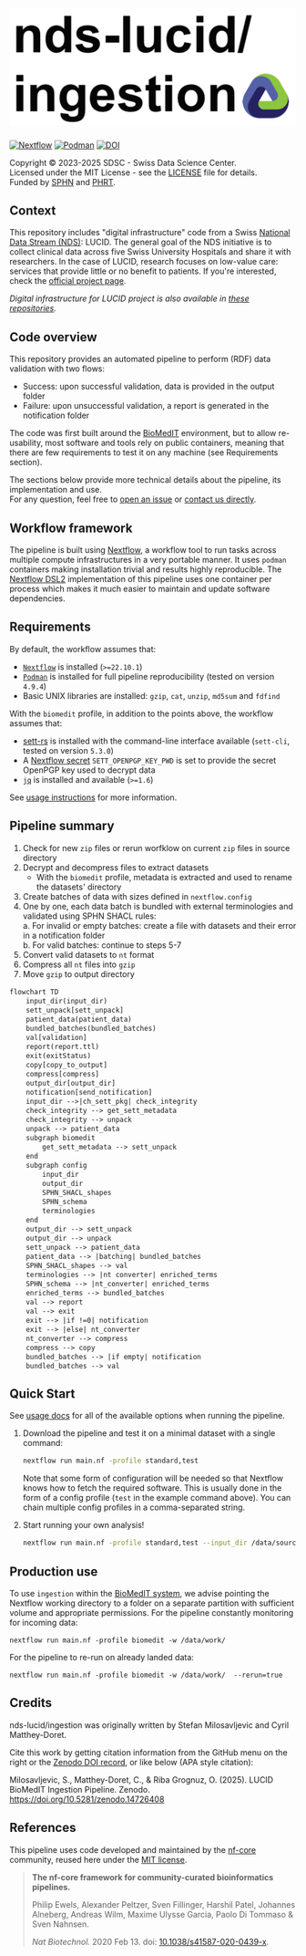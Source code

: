 # ![ingestion](docs/images/sdsc-ingestion_logo.png)

[![Nextflow](https://img.shields.io/badge/nextflow-%E2%89%A522.10.1-blue.svg)](https://www.nextflow.io/)
[![Podman](https://img.shields.io/badge/podman-%20-blue)](https://podman.io/)
[![DOI](https://zenodo.org/badge/881300852.svg)](https://doi.org/10.5281/zenodo.14726408)

Copyright © 2023-2025 SDSC - Swiss Data Science Center.  
Licensed under the MIT License - see the [LICENSE](https://raw.githubusercontent.com/sdsc-ordes/nds-lucid-ingestion/refs/heads/main/LICENSE) file for details.  
Funded by [SPHN](https://sphn.ch/) and [PHRT](https://www.sfa-phrt.ch/).

## Context

This repository includes "digital infrastructure" code from a Swiss [National Data Stream (NDS)](https://sphn.ch/services/funding_old/nds/): LUCID. The general goal of the NDS initiative is to collect clinical data across five Swiss University Hospitals and share it with researchers. In the case of LUCID, research focuses on low-value care: services that provide little or no benefit to patients. If you're interested, check the [official project page](https://sphn.ch/network/projects/project-page_nds_lucid/).  
  
*Digital infrastructure for LUCID project is also available in [these repositories](https://github.com/orgs/sdsc-ordes/repositories?q=nds-lucid).* 

## Code overview

This repository provides an automated pipeline to perform (RDF) data validation with two flows:

  - Success: upon successful validation, data is provided in the output folder
  - Failure: upon unsuccessful validation, a report is generated in the notification folder

The code was first built around the [BioMedIT](https://www.biomedit.ch/) environment, but to allow re-usability, most software and tools rely on public containers, meaning that there are few requirements to test it on any machine (see Requirements section).

The sections below provide more technical details about the pipeline, its implementation and use.  
For any question, feel free to [open an issue](https://github.com/sdsc-ordes/nds-lucid-ingestion/issues) or [contact us directly](https://www.datascience.ch/contact).

## Workflow framework

The pipeline is built using [Nextflow](https://www.nextflow.io), a workflow tool to run tasks across multiple compute infrastructures in a very portable manner. It uses `podman` containers making installation trivial and results highly reproducible. The [Nextflow DSL2](https://www.nextflow.io/docs/latest/dsl2.html) implementation of this pipeline uses one container per process which makes it much easier to maintain and update software dependencies.

## Requirements

By default, the workflow assumes that:
* [`Nextflow`](https://www.nextflow.io/docs/latest/getstarted.html#installation) is installed (`>=22.10.1`)
* [`Podman`](https://podman.io/) is installed for full pipeline reproducibility (tested on version `4.9.4`)
* Basic UNIX libraries are installed: `gzip`, `cat`, `unzip`, `md5sum` and `fdfind`
  
With the `biomedit` profile, in addition to the points above, the workflow assumes that:
* [sett-rs](https://gitlab.com/biomedit/sett-rs) is installed with the command-line interface available (`sett-cli`, tested on version `5.3.0`)
* A [Nextflow secret](https://www.nextflow.io/docs/latest/secrets.html) `SETT_OPENPGP_KEY_PWD` is set to provide the secret OpenPGP key used to decrypt data
* [`jq`](https://jqlang.github.io/jq/) is installed and available (`>=1.6`)

See [usage instructions](docs/usage.md) for more information.


## Pipeline summary


1. Check for new `zip` files or rerun worfklow on current `zip` files in source directory
2. Decrypt and decompress files to extract datasets
    - With the `biomedit` profile, metadata is extracted and used to rename the datasets' directory
3. Create batches of data with sizes defined in `nextflow.config`
4. One by one, each data batch is bundled with external terminologies and validated using SPHN SHACL rules:  
   a. For invalid or empty batches: create a file with datasets and their error in a notification folder  
   b. For valid batches: continue to steps 5-7
5. Convert valid datasets to `nt` format
6. Compress all `nt` files into `gzip`
7. Move `gzip` to output directory

```mermaid
flowchart TD
    input_dir(input_dir)
    sett_unpack[sett_unpack]
    patient_data(patient_data)
    bundled_batches(bundled_batches)
    val[validation]
    report(report.ttl)
    exit(exitStatus)
    copy[copy_to_output]
    compress[compress]
    output_dir[output_dir]
    notification[send_notification]
    input_dir -->|ch_sett_pkg| check_integrity
    check_integrity --> get_sett_metadata
    check_integrity --> unpack
    unpack --> patient_data
    subgraph biomedit
        get_sett_metadata --> sett_unpack
    end
    subgraph config
        input_dir
        output_dir
        SPHN_SHACL_shapes
        SPHN_schema
        terminologies
    end
    output_dir --> sett_unpack
    output_dir --> unpack
    sett_unpack --> patient_data
    patient_data --> |batching| bundled_batches
    SPHN_SHACL_shapes --> val
    terminologies --> |nt converter| enriched_terms
    SPHN_schema --> |nt_converter| enriched_terms
    enriched_terms --> bundled_batches
    val --> report
    val --> exit
    exit --> |if !=0| notification
    exit --> |else| nt_converter
    nt_converter --> compress
    compress --> copy
    bundled_batches --> |if empty| notification
    bundled_batches --> val
```

## Quick Start

See [usage docs](./docs/usage.md) for all of the available options when running the pipeline. 

1. Download the pipeline and test it on a minimal dataset with a single command:

   ```bash
   nextflow run main.nf -profile standard,test
   ```

   Note that some form of configuration will be needed so that Nextflow knows how to fetch the required software. This is usually done in the form of a config profile (`test` in the example command above). You can chain multiple config profiles in a comma-separated string.

2. Start running your own analysis!

   ```bash
   nextflow run main.nf -profile standard,test --input_dir /data/source --output_dir /data/target --notification_dir /data/notification --shapes /data/shapes
   ```

## Production use

To use `ingestion` within the [BioMedIT system](https://www.biomedit.ch/), we advise pointing the Nextflow working directory to a folder on a separate partition with sufficient volume and appropriate permissions. 
For the pipeline constantly monitoring for incoming data:

```
nextflow run main.nf -profile biomedit -w /data/work/
```
For the pipeline to re-run on already landed data:

```
nextflow run main.nf -profile biomedit -w /data/work/  --rerun=true
```

## Credits

nds-lucid/ingestion was originally written by Stefan Milosavljevic and Cyril Matthey-Doret.
  
Cite this work by getting citation information from the GitHub menu on the right or the [Zenodo DOI record](https://doi.org/10.5281/zenodo.14726408), or like below (APA style citation):
 
Milosavljevic, S., Matthey-Doret, C., & Riba Grognuz, O. (2025). LUCID BioMedIT Ingestion Pipeline. Zenodo. https://doi.org/10.5281/zenodo.14726408


## References

This pipeline uses code developed and maintained by the [nf-core](https://nf-co.re) community, reused here under the [MIT license](https://github.com/nf-core/tools/blob/master/LICENSE).

> **The nf-core framework for community-curated bioinformatics pipelines.**
>
> Philip Ewels, Alexander Peltzer, Sven Fillinger, Harshil Patel, Johannes Alneberg, Andreas Wilm, Maxime Ulysse Garcia, Paolo Di Tommaso & Sven Nahnsen.
>
> _Nat Biotechnol._ 2020 Feb 13. doi: [10.1038/s41587-020-0439-x](https://dx.doi.org/10.1038/s41587-020-0439-x).
